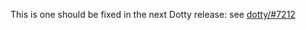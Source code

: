 This is one should be fixed in the next Dotty release: see [dotty/#7212](https://github.com/lampepfl/dotty/issues/7212)

